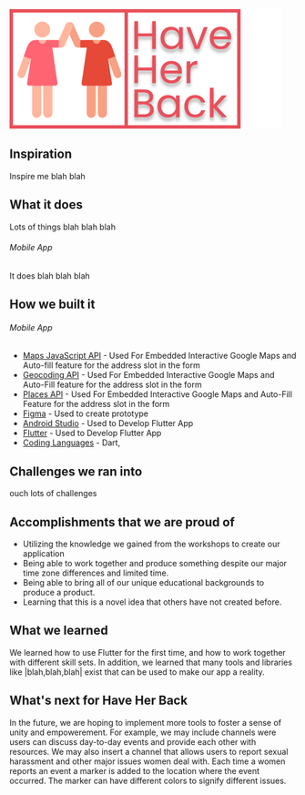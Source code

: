 ![HaveHerBack Logo](haveherback_logo.svg)
## Inspiration
Inspire me blah blah
## What it does
Lots of things blah blah blah
###### Mobile App
It does blah blah blah 




## How we built it
###### Mobile App
* [Maps JavaScript API](https://developers.google.com/maps/documentation/javascript/tutorial) - Used For Embedded Interactive Google Maps and Auto-fill feature for the address slot in the form
* [Geocoding API](https://developers.google.com/maps/documentation/geocoding/start) - Used For Embedded Interactive Google Maps and Auto-Fill feature for the address slot in the form
* [Places API](https://developers.google.com/places/web-service/intro) - Used For Embedded Interactive Google Maps and Auto-Fill Feature for the address slot in the form
* [Figma](https://www.figma.com/file/4fQBl5rxZOUW2aWnzj5W0J/Be-My-Eye?node-id=0%3A1)  - Used to create prototype 
* [Android Studio]() - Used to Develop Flutter App
* [Flutter]() - Used to Develop Flutter App
* [Coding Languages]() - Dart, 


## Challenges we ran into
ouch lots of  challenges

## Accomplishments that we are proud of
* Utilizing the knowledge we gained from the workshops to create our application
* Being able to work together and produce something despite our major time zone differences and limited time.
* Being able to bring all of our unique educational backgrounds to produce a product.
* Learning that this is a novel idea that others have not created before.

## What we learned

We learned how to use Flutter for the first time, and how to work together with different skill sets. In addition, we learned that many tools and libraries like |blah,blah,blah| exist that can be used to make our app a reality.

## What's next for Have Her Back

In the future, we are hoping to implement more tools to foster a sense of unity and empowerement. For example, we may include channels were users can discuss day-to-day events and provide each other with resources. We may also insert a channel that allows users to report sexual harassment and other major issues women deal with. Each time a women reports an event a marker is added to the location where the event occurred. The marker can have different colors to signify different issues.


